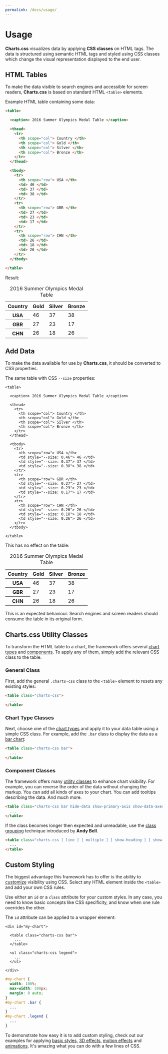 ```yaml
---
permalink: /docs/usage/
---
```


# Usage

**Charts.css** visualizes data by applying **CSS classes** on HTML tags. The data is structured using semantic HTML tags and styled using CSS classes which change the visual representation displayed to the end user.

## HTML Tables

To make the data visible to search engines and accessible for screen readers, **Charts.css** is based on standard HTML `<table>` elements.

Example HTML table containing some data:

```html
<table>

  <caption> 2016 Summer Olympics Medal Table </caption>

  <thead>
    <tr>
      <th scope="col"> Country </th>
      <th scope="col"> Gold </th>
      <th scope="col"> Silver </th>
      <th scope="col"> Bronze </th>
    </tr>
  </thead>

  <tbody>
    <tr>
      <th scope="row"> USA </th>
      <td> 46 </td>
      <td> 37 </td>
      <td> 38 </td>
    </tr>
    <tr>
      <th scope="row"> GBR </th>
      <td> 27 </td>
      <td> 23 </td>
      <td> 17 </td>
    </tr>
    <tr>
      <th scope="row"> CHN </th>
      <td> 26 </td>
      <td> 18 </td>
      <td> 26 </td>
    </tr>
  </tbody>

</table>
```

Result:

<table>

  <caption> 2016 Summer Olympics Medal Table </caption>

  <thead>
    <tr>
      <th scope="col"> Country </th>
      <th scope="col"> Gold </th>
      <th scope="col"> Silver </th>
      <th scope="col"> Bronze </th>
    </tr>
  </thead>

  <tbody>
    <tr>
      <th scope="row"> USA </th>
      <td> 46 </td>
      <td> 37 </td>
      <td> 38 </td>
    </tr>
    <tr>
      <th scope="row"> GBR </th>
      <td> 27 </td>
      <td> 23 </td>
      <td> 17 </td>
    </tr>
    <tr>
      <th scope="row"> CHN </th>
      <td> 26 </td>
      <td> 18 </td>
      <td> 26 </td>
    </tr>
  </tbody>

</table>

## Add Data

To make the data available for use by **Charts.css**, it should be converted to CSS properties.

The same table with CSS `--size` properties:

```html{17-19,23-25,29-31}
<table>

  <caption> 2016 Summer Olympics Medal Table </caption>

  <thead>
    <tr>
      <th scope="col"> Country </th>
      <th scope="col"> Gold </th>
      <th scope="col"> Silver </th>
      <th scope="col"> Bronze </th>
    </tr>
  </thead>

  <tbody>
    <tr>
      <th scope="row"> USA </th>
      <td style="--size: 0.46"> 46 </td>
      <td style="--size: 0.37"> 37 </td>
      <td style="--size: 0.38"> 38 </td>
    </tr>
    <tr>
      <th scope="row"> GBR </th>
      <td style="--size: 0.27"> 27 </td>
      <td style="--size: 0.23"> 23 </td>
      <td style="--size: 0.17"> 17 </td>
    </tr>
    <tr>
      <th scope="row"> CHN </th>
      <td style="--size: 0.26"> 26 </td>
      <td style="--size: 0.18"> 18 </td>
      <td style="--size: 0.26"> 26 </td>
    </tr>
  </tbody>

</table>
```

This has no effect on the table:

<table>

  <caption> 2016 Summer Olympics Medal Table </caption>

  <thead>
    <tr>
      <th scope="col"> Country </th>
      <th scope="col"> Gold </th>
      <th scope="col"> Silver </th>
      <th scope="col"> Bronze </th>
    </tr>
  </thead>

  <tbody>
    <tr>
      <th scope="row"> USA </th>
      <td style="--size: 0.46"> 46 </td>
      <td style="--size: 0.37"> 37 </td>
      <td style="--size: 0.38"> 38 </td>
    </tr>
    <tr>
      <th scope="row"> GBR </th>
      <td style="--size: 0.27"> 27 </td>
      <td style="--size: 0.23"> 23 </td>
      <td style="--size: 0.17"> 17 </td>
    </tr>
    <tr>
      <th scope="row"> CHN </th>
      <td style="--size: 0.26"> 26 </td>
      <td style="--size: 0.18"> 18 </td>
      <td style="--size: 0.26"> 26 </td>
    </tr>
  </tbody>

</table>

This is an expected behaviour. Search engines and screen readers should consume the table in its original form.

## Charts.css Utility Classes

To transform the HTML table to a chart, the framework offers several [chart types](/charts/) and [components](/components/). To apply any of them, simply add the relevant CSS class to the table.

### General Class

First, add the general `.charts-css` class to the `<table>` element to resets any existing styles:

```html
<table class="charts-css">
  ...
</table>
```

### Chart Type Classes

Next, choose one of the [chart types](/charts/) and apply it to your data table using a simple CSS class. For example, add the `.bar` class to display the data as a [bar chart](/charts/bar/):

```html
<table class="charts-css bar">
  ...
</table>
```

### Component Classes

The framework offers many [utility classes](/components/) to enhance chart visibility. For example, you can reverse the order of the data without changing the markup. You can add all kinds of axes to your chart. You can add tooltips describing the data. And much more.

```html
<table class="charts-css bar hide-data show-primary-axis show-data-axes">
  ...
</table>
```

If the class becomes longer then expected and unreadable, use the [class grouping](https://piccalil.li/blog/cube-css/#heading-grouping) technique introduced by **Andy Bell**.

```html
<table class="charts-css [ line ] [ multiple ] [ show-heading ] [ show-labels labels-align-start ] [ hide-data reverse-data data-spacing-5 ] [ show-primary-axis show-data-axes ] ">
  ...
</table>
```

## Custom Styling

The biggest advantage this framework has to offer is the ability to [customize](/customization/) visibility using CSS. Select any HTML element inside the `<table>` and add your own CSS rules.

Use either an `id` or a `class` attribute for your custom styles. In any case, you need to know basic concepts like CSS specificity, and know when one rule overrides the other.

The `id` attribute can be applied to a wrapper element:

```html{1}
<div id="my-chart">

  <table class="charts-css bar">
    ...
  </table>

  <ul class="charts-css legend">
    ...
  </ul>

</div>
```

```css
#my-chart {
  width: 100%;
  max-width: 300px;
  margin: 0 auto;
}
#my-chart .bar {
  ...
}
#my-chart .legend {
  ...
}
```

To demonstrate how easy it is to add custom styling, check out our examples for applying [basic styles](/customization/basic-styling/), [3D effects](/customization/3d-effects/), [motion effects](/customization/motion-effects/) and [animations](/customization/animations/). It's amazing what you can do with a few lines of CSS.
